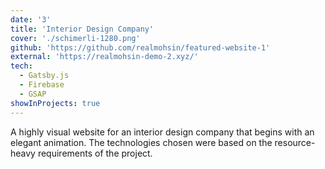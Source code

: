 ```yaml
---
date: '3'
title: 'Interior Design Company'
cover: './schimerli-1280.png'
github: 'https://github.com/realmohsin/featured-website-1'
external: 'https://realmohsin-demo-2.xyz/'
tech:
  - Gatsby.js
  - Firebase
  - GSAP
showInProjects: true
---
```


A highly visual website for an interior design company that begins with an elegant animation. The technologies chosen were based on the resource-heavy requirements of the project.

